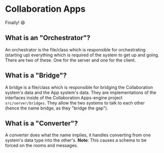 # Collaboration Apps

Finally! :smile:

## What is an "Orchestrator"?

An orchestrator is the file/class which is responsible for orchestrating (starting up) everything which is required of the system to get up and going. There are two of these. One for the server and one for the client.

## What is a "Bridge"?

A bridge is a file/class which is responsible for bridging the Collaboration system's data and the App system's data. They are implementations of the interfaces inside of the Collaboration Apps-engine project `src/server/bridges`. They allow the two systems to talk to each other (hence the name bridge, as they "bridge the gap").

## What is a "Converter"?

A converter does what the name implies, it handles converting from one system's data type into the other's. **Note**: This causes a schema to be forced on the rooms and messages.

